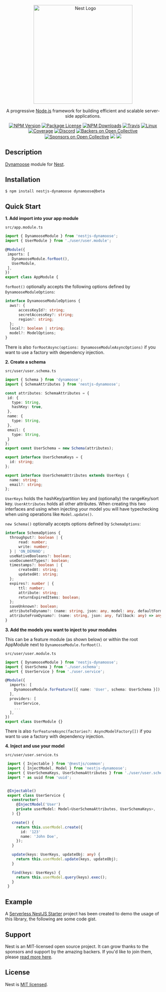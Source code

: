 <p align="center">
  <a href="http://nestjs.com/" target="blank"><img src="https://nestjs.com/img/logo_text.svg" width="320" alt="Nest Logo" /></a>
</p>

[travis-image]: https://api.travis-ci.org/nestjs/nest.svg?branch=master
[travis-url]: https://travis-ci.org/nestjs/nest
[linux-image]: https://img.shields.io/travis/nestjs/nest/master.svg?label=linux
[linux-url]: https://travis-ci.org/nestjs/nest

  <p align="center">A progressive <a href="http://nodejs.org" target="blank">Node.js</a> framework for building efficient and scalable server-side applications.</p>
    <p align="center">
<a href="https://www.npmjs.com/~nestjscore"><img src="https://img.shields.io/npm/v/@nestjs/core.svg" alt="NPM Version" /></a>
<a href="https://www.npmjs.com/~nestjscore"><img src="https://img.shields.io/npm/l/@nestjs/core.svg" alt="Package License" /></a>
<a href="https://www.npmjs.com/~nestjscore"><img src="https://img.shields.io/npm/dm/@nestjs/core.svg" alt="NPM Downloads" /></a>
<a href="https://travis-ci.org/nestjs/nest"><img src="https://api.travis-ci.org/nestjs/nest.svg?branch=master" alt="Travis" /></a>
<a href="https://travis-ci.org/nestjs/nest"><img src="https://img.shields.io/travis/nestjs/nest/master.svg?label=linux" alt="Linux" /></a>
<a href="https://coveralls.io/github/nestjs/nest?branch=master"><img src="https://coveralls.io/repos/github/nestjs/nest/badge.svg?branch=master#5" alt="Coverage" /></a>
<a href="https://discord.gg/G7Qnnhy" target="_blank"><img src="https://img.shields.io/badge/discord-online-brightgreen.svg" alt="Discord"/></a>
<a href="https://opencollective.com/nest#backer"><img src="https://opencollective.com/nest/backers/badge.svg" alt="Backers on Open Collective" /></a>
<a href="https://opencollective.com/nest#sponsor"><img src="https://opencollective.com/nest/sponsors/badge.svg" alt="Sponsors on Open Collective" /></a>
  <a href="https://paypal.me/kamilmysliwiec"><img src="https://img.shields.io/badge/Donate-PayPal-dc3d53.svg"/></a>
  <a href="https://twitter.com/nestframework"><img src="https://img.shields.io/twitter/follow/nestframework.svg?style=social&label=Follow"></a>
</p>
  <!--[![Backers on Open Collective](https://opencollective.com/nest/backers/badge.svg)](https://opencollective.com/nest#backer)
  [![Sponsors on Open Collective](https://opencollective.com/nest/sponsors/badge.svg)](https://opencollective.com/nest#sponsor)-->

## Description

[Dynamoose](https://dynamoosejs.com/) module for [Nest](https://github.com/nestjs/nest).

## Installation

```bash
$ npm install nestjs-dynamoose dynamoose@beta
```

## Quick Start

**1. Add import into your app module**

  `src/app.module.ts`
  ```ts
  import { DynamooseModule } from 'nestjs-dynamoose';
  import { UserModule } from './user/user.module';

  @Module({
   imports: [
     DynamooseModule.forRoot(),
     UserModule,
   ],
  })
  export class AppModule {
  ```

  `forRoot()` optionally accepts the following options defined by `DynamooseModuleOptions`:

  ```ts
  interface DynamooseModuleOptions {
    aws?: {
        accessKeyId?: string;
        secretAccessKey?: string;
        region?: string;
    };
    local?: boolean | string;
    model?: ModelOptions;
  }
  ```
    
  There is also `forRootAsync(options: DynamooseModuleAsyncOptions)` if you want to use a factory with dependency injection.
  
**2. Create a schema**

  `src/user/user.schema.ts`
  ```ts
  import { Schema } from 'dynamoose';
  import { SchemaAttributes } from 'nestjs-dynamoose';

  const attributes: SchemaAttributes = {
   id: {
     type: String,
     hashKey: true,
   },
   name: {
     type: String,
   },
   email: {
     type: String,
   }
  };
  export const UserSchema = new Schema(attributes);

  export interface UserSchemaKeys = {
    id: string;
  };

  export interface UserSchemaAttributes extends UserKeys {
    name: string;
    email?: string;
  };
  ```
  
  `UserKeys` holds the hashKey/partition key and (optionally) the rangeKey/sort key. `UserAttributes` holds all other attributes. When creating this two interfaces and using when injecting your model you will have typechecking when using operations like `Model.update()`.
   
  `new Schema()` optionally accepts options defined by `SchemaOptions`:

  ```ts
  interface SchemaOptions {
    throughput?: boolean | {
        read: number;
        write: number;
    } | 'ON_DEMAND';
    useNativeBooleans?: boolean;
    useDocumentTypes?: boolean;
    timestamps?: boolean | {
        createdAt: string;
        updatedAt: string;
    };
    expires?: number | {
        ttl: number;
        attribute: string;
        returnExpiredItems: boolean;
    };
    saveUnknown?: boolean;
    attributeToDynamo?: (name: string, json: any, model: any, defaultFormatter: any) => any;
    attributeFromDynamo?: (name: string, json: any, fallback: any) => any;
  }
  ```
    
**3. Add the models you want to inject to your modules**

   This can be a feature module (as shown below) or within the root AppModule next to `DynamooseModule.forRoot()`.

   `src/user/user.module.ts`
   ```ts
   import { DynamooseModule } from 'nestjs-dynamoose';
   import { UserSchema } from './user.schema';
   import { UserService } from './user.service';

   @Module({
     imports: [
       DynamooseModule.forFeature([{ name: 'User', schema: UserSchema }]),
     ],
     providers: [
       UserService,
       ...
     ],
   })
   export class UserModule {}
   ```
   
   There is also `forFeatureAsync(factories?: AsyncModelFactory[])` if you want to use a factory with dependency injection.

**4. Inject and use your model**

   `src/user/user.service.ts`
   ```ts
    import { Injectable } from '@nestjs/common';
    import { InjectModel, Model } from 'nestjs-dynamoose';
    import { UserSchemaKeys, UserSchemaAttributes } from './user/user.schema.ts';
    import * as uuid from 'uuid';

   
    @Injectable()
    export class UserService {
      constructor(
        @InjectModel('User')
        private userModel: Model<UserSchemaAttributes, UserSchemaKeys>,
      ) {}

      create() {
        return this.userModel.create({
          id: '123'
          name: 'John Doe',
        });
      }

      update(keys: UserKeys, updateObj: any) {
        return this.userModel.update(keys, updateObj);
      }

      find(keys: UserKeys) {
        return this.userModel.query(keys).exec();
      }
    }
   ```

## Example
A [Serverless NestJS Starter](https://github.com/hardyscc/aws-nestjs-starter) project has been created to demo the usage of this library, the following are some code gist.

## Support

Nest is an MIT-licensed open source project. It can grow thanks to the sponsors and support by the amazing backers. If you'd like to join them, please [read more here](https://docs.nestjs.com/support).

## License

Nest is [MIT licensed](LICENSE).
